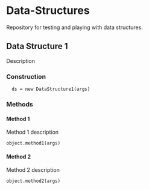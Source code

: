 # Data-Structures

Repository for testing and playing with data structures.

## Data Structure 1
Description

### Construction
```
  ds = new DataStructure1(args)
```

### Methods
#### Method 1
  Method 1 description
  ```
  object.method1(args)
  ```
#### Method 2
  Method 2 description
  ```
  object.method2(args)
  ```
